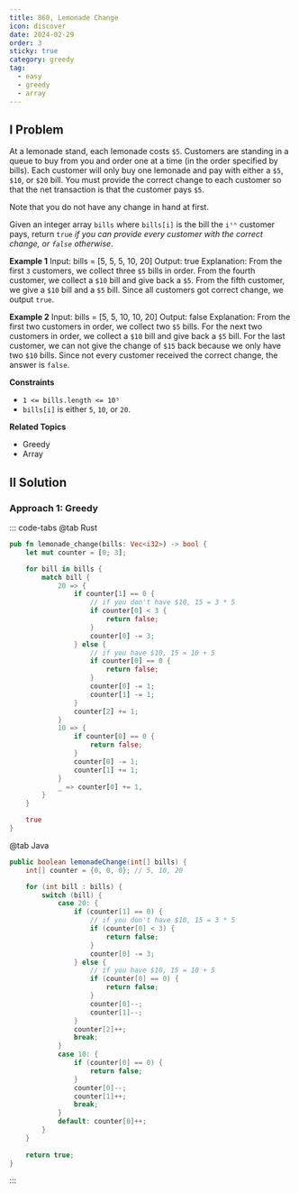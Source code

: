```yaml
---
title: 860, Lemonade Change
icon: discover
date: 2024-02-29
order: 3
sticky: true
category: greedy
tag: 
  - easy
  - greedy
  - array
---
```


## I Problem
At a lemonade stand, each lemonade costs `$5`. Customers are standing in a queue to buy from you and order one at a time (in the order specified by bills). Each customer will only buy one lemonade and pay with either a `$5`, `$10`, or `$20` bill. You must provide the correct change to each customer so that the net transaction is that the customer pays `$5`.

Note that you do not have any change in hand at first.

Given an integer array `bills` where `bills[i]` is the bill the `iᵗʰ` customer pays, return `true` *if you can provide every customer with the correct change, or `false` otherwise*.

**Example 1**
Input: bills = [5, 5, 5, 10, 20]
Output: true
Explanation:
From the first `3` customers, we collect three `$5` bills in order.
From the fourth customer, we collect a `$10` bill and give back a `$5`.
From the fifth customer, we give a `$10` bill and a `$5` bill.
Since all customers got correct change, we output `true`.

**Example 2**
Input: bills = [5, 5, 10, 10, 20]
Output: false
Explanation:
From the first two customers in order, we collect two `$5` bills.
For the next two customers in order, we collect a `$10` bill and give back a `$5` bill.
For the last customer, we can not give the change of `$15` back because we only have two `$10` bills.
Since not every customer received the correct change, the answer is `false`.

**Constraints**
- `1 <= bills.length <= 10⁵`
- `bills[i]` is either `5`, `10`, or `20`.

**Related Topics**
- Greedy
- Array


## II Solution
### Approach 1: Greedy
::: code-tabs
@tab Rust
```rust
pub fn lemonade_change(bills: Vec<i32>) -> bool {
    let mut counter = [0; 3];

    for bill in bills {
        match bill {
            20 => {
                if counter[1] == 0 {
                    // if you don't have $10, 15 = 3 * 5
                    if counter[0] < 3 {
                        return false;
                    }
                    counter[0] -= 3;
                } else {
                    // if you have $10, 15 = 10 + 5
                    if counter[0] == 0 {
                        return false;
                    }
                    counter[0] -= 1;
                    counter[1] -= 1;
                }
                counter[2] += 1;
            }
            10 => {
                if counter[0] == 0 {
                    return false;
                }
                counter[0] -= 1;
                counter[1] += 1;
            }
            _ => counter[0] += 1,
        }
    }

    true
}
```

@tab Java
```java
public boolean lemonadeChange(int[] bills) {
    int[] counter = {0, 0, 0}; // 5, 10, 20

    for (int bill : bills) {
        switch (bill) {
            case 20: {
                if (counter[1] == 0) { 
                    // if you don't have $10, 15 = 3 * 5
                    if (counter[0] < 3) {
                        return false;
                    }
                    counter[0] -= 3;
                } else {
                    // if you have $10, 15 = 10 + 5
                    if (counter[0] == 0) {
                        return false;
                    }
                    counter[0]--;
                    counter[1]--;
                }
                counter[2]++;
                break;
            }
            case 10: {
                if (counter[0] == 0) {
                    return false;
                }
                counter[0]--;
                counter[1]++;
                break;
            }
            default: counter[0]++;
        }
    }
    
    return true;
}
```
:::